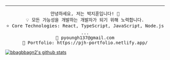  ---
 
 <p align="center">
  <samp>
  안녕하세요, 저는 박지훈입니다! 👋 <br>
  💡 모든 가능성을 개발하는 개발자가 되기 위해 노력합니다. <br>
  ⭐ Core Technologies: React, TypeScript, JavaScript, Node.js ... <br>
  📧 pyoungh137@gmail.com <br>
  💼 Portfolio: https://pjh-portfolio.netlify.app/

 [![bbagbbagn2's github stats](https://github-readme-stats.vercel.app/api/top-langs/?username=bbagbbagn2&show_icons=true&hide_border=true&title_color=004386&icon_color=004386&layout=compact)](https://github.com/bbagbbagn2)
 </samp>
</p>
